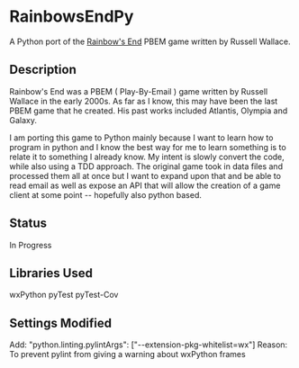 # RainbowsEndPy
A Python port of the [Rainbow's End](https://github.com/csshelton70/RainbowsEnd) PBEM game written by Russell Wallace.

## Description
Rainbow's End was a PBEM ( Play-By-Email ) game written by Russell Wallace in the early 2000s.  As far as I know, this may have been the last PBEM game that he created.  His past works included Atlantis, Olympia and Galaxy.  

I am porting this game to Python mainly because I want to learn how to program in python and I know the best way for me to learn something is to relate it to something I already know.  My intent is slowly convert the code, while also using a TDD approach.  The original game took in data files and processed them all at once but I want to expand upon that and be able to read email as well as expose an API that will allow the creation of a game client at some point -- hopefully also python based.

## Status
In Progress


## Libraries Used
wxPython
pyTest
pyTest-Cov


## Settings Modified
Add: "python.linting.pylintArgs": ["--extension-pkg-whitelist=wx"]
Reason: To prevent pylint from giving a warning about wxPython frames


